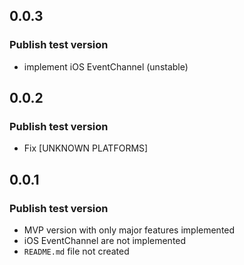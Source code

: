 ## 0.0.3

### Publish test version

- implement iOS EventChannel (unstable)

## 0.0.2

### Publish test version

- Fix [UNKNOWN PLATFORMS]

## 0.0.1

### Publish test version

- MVP version with only major features implemented
- iOS EventChannel are not implemented
- `README.md` file not created
